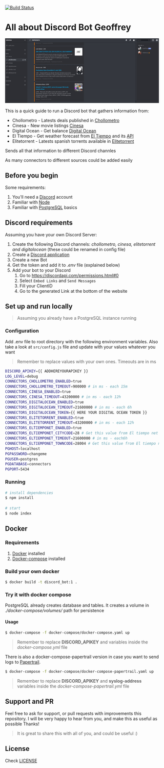 [![Build Status](https://travis-ci.com/mdemou/discord-geoffrey-bot.svg?branch=master)](https://travis-ci.com/mdemou/discord-geoffrey-bot)

# All about Discord Bot Geoffrey
![Discord Geoffrey Bot gif](./assets/discord-geoffrey-bot.gif)

This is a quick guide to run a Discord bot that gathers information from:
* Chollometro - Latests deals published in [Chollometro](https://www.chollometro.com/rss)
* Cinesa - New movie listings [Cinesa](https://www.cinesa.es/Peliculas/Estrenos)
* Digital Ocean - Get balance [Digital Ocean](https://api.digitalocean.com/v2/customers/my/balance)
* El Tiempo - Get weather forecast from [El Tiempo](https://www.el-tiempo.net/) and its [API](https://www.el-tiempo.net/api)
* Elitetorrent - Latests spanish torrents available in [Elitetorrent](https://www.elitetorrent.li/calidad/1080p-10/)

Sends all that information to different Discord channles

As many connectors to different sources could be added easily

## Before you begin

Some requirements:

1. You'll need a [Discord](https://discordapp.com/) account
2. Familiar with [Node](https://nodejs.org/en/)
3. Familiar with [PostgreSQL](https://www.postgresql.org/) basics

## Discord requirements

Assuming you have your own Discord Server:

1. Create the following Discord channels: *chollometro, cinesa, elitetorrent and digitalocean* (these could be renamed in config file)
2. Create a [Discord application](https://discordapp.com/developers/applications)
3. Create a new Bot
4. Get the token and add it to *.env* file (explained below)
5. Add your bot to your Discord
   1. Go to https://discordapi.com/permissions.html#0
   2. Select `Embed Links` and `Send Messages`
   3. Fill your ClientID
   4. Go to the generated Link at the bottom of the website

## Set up and run locally

> Assuming you already have a PostgreSQL instance running

### Configuration
Add .env file to root directory with the following environment variables. Also take a look at `src/config.js` file and update with your values whatever you want

> Remember to replace values with your own ones. Timeouts are in ms

```sh
DISCORD_APIKEY={{ ADDHEREYOURAPIKEY }}
LOG_LEVEL=debug
CONNECTORS_CHOLLOMETRO_ENABLED=true
CONNECTORS_CHOLLOMETRO_TIMEOUT=900000 # in ms - each 15m
CONNECTORS_CINESA_ENABLED=true
CONNECTORS_CINESA_TIMEOUT=43200000 # in ms - each 12h
CONNECTORS_DIGITALOCEAN_ENABLED=true
CONNECTORS_DIGITALOCEAN_TIMEOUT=21600000 # in ms - each 6h
CONNECTORS_DIGITALOCEAN_TOKEN={{ HERE YOUR DIGITAL OCEAN TOKEN }}
CONNECTORS_ELITETORRENT_ENABLED=true
CONNECTORS_ELITETORRENT_TIMEOUT=43200000 # in ms - each 12h
CONNECTORS_ELTIEMPONET_ENABLED=true
CONNECTORS_ELTIEMPONET_CITYCODE=28 # Get this value from El tiempo net API https://www.el-tiempo.net/api
CONNECTORS_ELTIEMPONET_TIMEOUT=21600000 # in ms - each6h
CONNECTORS_ELTIEMPONET_TOWNCODE=28004 # Get this value from El tiempo net API https://www.el-tiempo.net/api
PGHOST=localhost
PGPASSWORD=changeme
PGUSER=postgres
PGDATABASE=connectors
PGPORT=5434
```

### Running

```sh
# install dependencies
$ npm install

# start
$ node index
```

## Docker

### Requirements
1. [Docker](https://docs.docker.com/install/) installed
2. [Docker-compose](https://docs.docker.com/compose/install/) installed

### Build your own docker

```sh
$ docker build -t discord_bot:1 .
```

### Try it with docker compose
PostgreSQL already creates database and tables. It creates a volume in *./docker-compose/volumes/* path for persistence

#### Usage
```sh
$ docker-compose -f docker-compose/docker-compose.yaml up
```

> Remember to replace **DISCORD_APIKEY** and variables inside the *docker-compose.yml* file

There is also a docker-compose-papertrail version in case you want to send logs to [Papertrail](https://papertrailapp.com).

```sh
$ docker-compose -f docker-compose/docker-compose-papertrail.yaml up
```

> Remember to replace **DISCORD_APIKEY** and **syslog-address** variables inside the *docker-compose-papertrail.yml* file

## Support and PR

Feel free to ask for support, or pull requests with improvements this repository. I will be very happy to hear from you, and make this as useful as possible
Thanks!

> It is great to share this with all of you, and could be useful :)

## License

Check [LICENSE](./LICENSE)